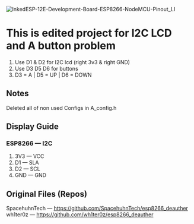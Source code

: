 ![InkedESP-12E-Development-Board-ESP8266-NodeMCU-Pinout_LI](https://user-images.githubusercontent.com/69695347/125140187-2f642b00-e127-11eb-8518-19cdade6cac4.jpg)

# This is edited project for I2C LCD and A button problem
1. Use D1 & D2 for I2C lcd (right 3v3 & right GND)
2. Use D3 D5 D6 for buttons
3. D3 = A | D5 = UP | D6 = DOWN 

## Notes
Deleted all of non used Configs in A_config.h 

## Display Guide
### ESP8266 — I2C
1. 3V3 — VCC
2. D1 — SLA
3. D2 — SCL
4. GND — GND

## Original Files (Repos)
SpacehuhnTech — https://github.com/SpacehuhnTech/esp8266_deauther<br>
wh1ter0z — https://github.com/wh1ter0z/esp8266_deauther



